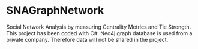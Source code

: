 # SNAGraphNetwork
Social Network Analysis by measuring Centrality Metrics and Tie Strength. This project has been coded with C#. Neo4j graph database is used from a private company. Therefore data will not be shared in the project.
